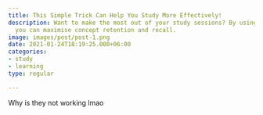 ```yaml
---
title: This Simple Trick Can Help You Study More Effectively!
description: Want to make the most out of your study sessions? By using this method,
  you can maximise concept retention and recall.
image: images/post/post-1.png
date: 2021-01-24T18:19:25.000+06:00
categories:
- study
- learning
type: regular

---
```

Why is they not working lmao


